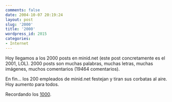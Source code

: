 ```yaml
---
comments: false
date: 2004-10-07 20:19:24
layout: post
slug: '2000'
title: '2000'
wordpress_id: 2015
categories:
- Internet
---
```


Hoy llegamos a los 2000 posts en minid.net (este post concretamente es el 2001, LOL). 2000 posts son muchas palabras, muchas letras, muchas imágenes, muchos comentarios (19464 comentarios).





En fin… los 200 empleados de minid.net festejan y tiran sus corbatas al aire. Hoy aumento para todos.





Recordando los [1000](http://www.minid.net/archivos/categorias/anuncios_de_minid/1000.php).




 
